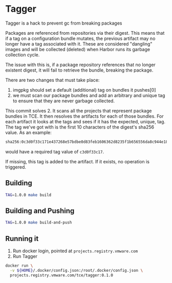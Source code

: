 # Tagger

Tagger is a hack to prevent gc from breaking packages

Packages are referenced from repositories via their digest. This means
that if a tag on a configuration bundle mutates, the previous artifact
may no longer have a tag associated with it. These are considered
"dangling" images and will be collected (deleted) when Harbor runs its
garbage collection cycle.

The issue with this is, if a package repository references that
no longer existent digest, it will fail to retrieve the bundle, breaking
the package.

There are two changes that must take place:

1. imgpkg should set a default (additional) tag on bundles it pushes[0]
2. we must scan our package bundles and add an arbitrary and unique tag to ensure
   that they are never garbage collected.

This commit solves 2. It scans all the projects that represent package
bundles in TCE. It then resolves the artifacts for each of those
bundles. For each artifact it looks at the tags and sees if it has the
expected, unique, tag. The tag we've got with is the first 10 characters
of the digest's sha256 value. As an example:

```txt
sha256:0c3d0f33c171e437268e57bdbe0d83feb1606362d8235f1b656556da8c944e18
```

would have a required tag value of `c3d0f33c17`.

If missing, this tag is added to the artifact. If it exists, no
operation is triggered.

## Building

```sh
TAG=1.0.0 make build
```

## Building and Pushing

```sh
TAG=1.0.0 make build-and-push
```

## Running it

1. Run docker login, pointed at `projects.registry.vmware.com`
1. Run Tagger

  ```sh
  docker run \
    -v ${HOME}/.docker/config.json:/root/.docker/config.json \
    projects.registry.vmware.com/tce/tagger:0.1.0
  ```
